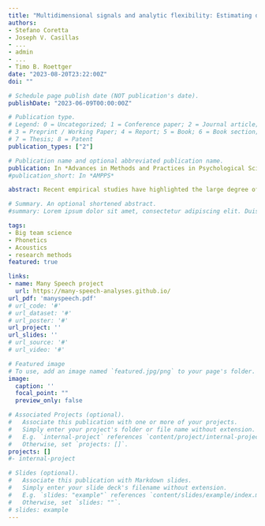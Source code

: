 ```yaml
---
title: "Multidimensional signals and analytic flexibility: Estimating degrees of freedom in human speech analyses"
authors:
- Stefano Coretta
- Joseph V. Casillas
- ...
- admin
- ...
- Timo B. Roettger
date: "2023-08-20T23:22:00Z"
doi: ""

# Schedule page publish date (NOT publication's date).
publishDate: "2023-06-09T00:00:00Z"

# Publication type.
# Legend: 0 = Uncategorized; 1 = Conference paper; 2 = Journal article;
# 3 = Preprint / Working Paper; 4 = Report; 5 = Book; 6 = Book section;
# 7 = Thesis; 8 = Patent
publication_types: ["2"]

# Publication name and optional abbreviated publication name.
publication: In *Advances in Methods and Practices in Psychological Sciences. 6*(3), 1-29, https://doi.org/10.1177/25152459231162567
#publication_short: In *AMPPS*

abstract: Recent empirical studies have highlighted the large degree of analytic flexibility in data analysis which can lead to substantially different conclusions based on the same data set. Thus, researchers have expressed their concerns that these researcher degrees of freedom might facilitate bias and can lead to claims that do not stand the test of time. Even greater flexibility is to be expected in fields in which the primary data lend themselves to a variety of possible operationalizations. The multidimensional, temporally extended nature of speech constitutes an ideal testing ground for assessing the variability in analytic approaches, which derives not only from aspects of statistical modeling, but also from decisions regarding the quantification of the measured behavior. In the present study, we gave the same speech production data set to 46 teams of researchers and asked them to answer the same research question, resulting in substantial variability in reported effect sizes and their interpretation. Using Bayesian meta-analytic tools, we further find little to no evidence that the observed variability can be explained by analysts' prior beliefs, expertise or the perceived quality of their analyses. In light of this idiosyncratic variability, we recommend that researchers more transparently share details of their analysis, strengthen the link between theoretical construct and quantitative system and calibrate their (un)certainty in their conclusions.

# Summary. An optional shortened abstract.
#summary: Lorem ipsum dolor sit amet, consectetur adipiscing elit. Duis posuere tellus ac convallis placerat. Proin tincidunt magna sed ex sollicitudin condimentum.

tags:
- Big team science
- Phonetics
- Acoustics
- research methods
featured: true

links:
- name: Many Speech project
  url: https://many-speech-analyses.github.io/
url_pdf: 'manyspeech.pdf'
# url_code: '#'
# url_dataset: '#'
# url_poster: '#'
url_project: ''
url_slides: ''
# url_source: '#'
# url_video: '#'

# Featured image
# To use, add an image named `featured.jpg/png` to your page's folder. 
image:
  caption: ''
  focal_point: ""
  preview_only: false

# Associated Projects (optional).
#   Associate this publication with one or more of your projects.
#   Simply enter your project's folder or file name without extension.
#   E.g. `internal-project` references `content/project/internal-project/index.md`.
#   Otherwise, set `projects: []`.
projects: []
#- internal-project

# Slides (optional).
#   Associate this publication with Markdown slides.
#   Simply enter your slide deck's filename without extension.
#   E.g. `slides: "example"` references `content/slides/example/index.md`.
#   Otherwise, set `slides: ""`.
# slides: example
---
```


